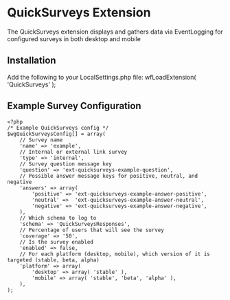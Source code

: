 QuickSurveys Extension
========================

The QuickSurveys extension displays and gathers data via EventLogging for configured surveys in both desktop and mobile

Installation
------------

Add the following to your LocalSettings.php file: wfLoadExtension( 'QuickSurveys' );

Example Survey Configuration
------------
```
<?php
/* Example QuickSurveys config */
$wgQuickSurveysConfig[] = array(
	// Survey name
	'name' => 'example',
	// Internal or external link survey
	'type' => 'internal',
	// Survey question message key
	'question' => 'ext-quicksurveys-example-question',
	// Possible answer message keys for positive, neutral, and negative
	'answers' => array(
		'positive' => 'ext-quicksurveys-example-answer-positive',
		'neutral' =>  'ext-quicksurveys-example-answer-neutral',
		'negative' => 'ext-quicksurveys-example-answer-negative',
	),
	// Which schema to log to
	'schema' => 'QuickSurveysResponses',
	// Percentage of users that will see the survey
	'coverage' => '50',
	// Is the survey enabled
	'enabled' => false,
	// For each platform (desktop, mobile), which version of it is targeted (stable, beta, alpha)
	'platform' => array(
		'desktop' => array( 'stable' ),
		'mobile' => array( 'stable', 'beta', 'alpha' ),
	),
);
```